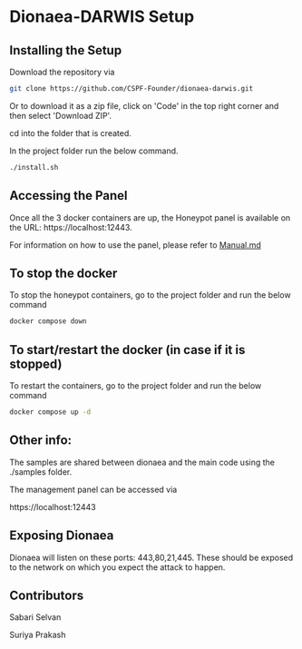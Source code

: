# Dionaea-DARWIS Setup

## Installing the Setup

Download the repository via
```bash
git clone https://github.com/CSPF-Founder/dionaea-darwis.git
```
Or to download it as a zip file, click on 'Code' in the top right corner and then select 'Download ZIP'.

cd into the folder that is created.

In the project folder run the below command.
```bash
./install.sh
```

## Accessing the Panel

Once all the 3 docker containers are up, the Honeypot panel is available on the URL: https://localhost:12443.

For information on how to use the panel, please refer to [Manual.md](Manual.md)

## To stop the docker

To stop the honeypot containers, go to the project folder and run the below command

```bash
docker compose down
```

## To start/restart the docker (in case if it is stopped)

To restart the containers, go to the project folder and run the below command

```bash
docker compose up -d 
```

## Other info:

The samples are shared between dionaea and the main code using the ./samples folder.

The management panel can be accessed via 

https://localhost:12443


## Exposing Dionaea

Dionaea will listen on these ports: 443,80,21,445. These should be exposed to the network on which you expect the attack to happen.


## Contributors

Sabari Selvan

Suriya Prakash
